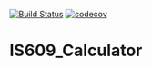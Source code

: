 [![Build Status](https://travis-ci.org/tommywenjiezhang/IS609_Calculator.svg?branch=master)](https://travis-ci.org/tommywenjiezhang/IS609_Calculator)
[![codecov](https://codecov.io/gh/tommywenjiezhang/IS609_Calculator/branch/master/graph/badge.svg)](https://codecov.io/gh/tommywenjiezhang/IS609_Calculator)
# IS609_Calculator
